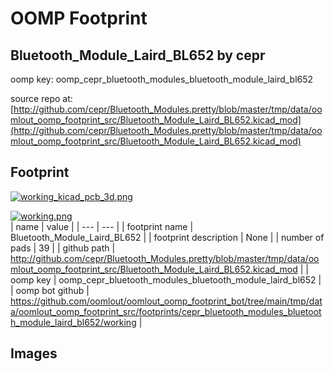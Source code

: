 # OOMP Footprint  
## Bluetooth_Module_Laird_BL652  by cepr  
  
oomp key: oomp_cepr_bluetooth_modules_bluetooth_module_laird_bl652  
  
source repo at: [http://github.com/cepr/Bluetooth_Modules.pretty/blob/master/tmp/data/oomlout_oomp_footprint_src/Bluetooth_Module_Laird_BL652.kicad_mod](http://github.com/cepr/Bluetooth_Modules.pretty/blob/master/tmp/data/oomlout_oomp_footprint_src/Bluetooth_Module_Laird_BL652.kicad_mod)  
## Footprint  
  
[![working_kicad_pcb_3d.png](working_kicad_pcb_3d_600.png)](working_kicad_pcb_3d.png)  
  
[![working.png](working_600.png)](working.png)  
| name | value | 
| --- | --- | 
| footprint name | Bluetooth_Module_Laird_BL652 | 
| footprint description | None | 
| number of pads | 39 | 
| github path | http://github.com/cepr/Bluetooth_Modules.pretty/blob/master/tmp/data/oomlout_oomp_footprint_src/Bluetooth_Module_Laird_BL652.kicad_mod | 
| oomp key | oomp_cepr_bluetooth_modules_bluetooth_module_laird_bl652 | 
| oomp bot github | https://github.com/oomlout/oomlout_oomp_footprint_bot/tree/main/tmp/data/oomlout_oomp_footprint_src/footprints/cepr_bluetooth_modules_bluetooth_module_laird_bl652/working | 
## Images  
